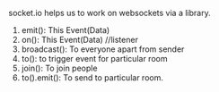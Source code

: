 socket.io helps us to work on websockets via a library.

1. emit(): This Event(Data)
2. on(): This Event(Data) //listener
3. broadcast(): To everyone apart from sender
4. to(): to trigger event for particular room
5. join(): To join people
6. to().emit(): To send to particular room.
